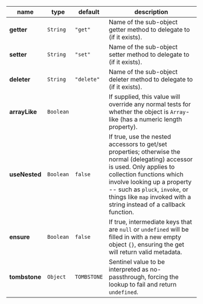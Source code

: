 
| name          | type      | default     | description                                                                                                                                                                                                                                                                                    |
| ------------- | --------- | ----------- | ---------------------------------------------------------------------------------------------------------------------------------------------------------------------------------------------------------------------------------------------------------------------------------------------- |
| **getter**    | `String`  | `"get"`     | Name of the sub-object getter method to delegate to (if it exists).                                                                                                                                                                                                                            |
| **setter**    | `String`  | `"set"`     | Name of the sub-object setter method to delegate to (if it exists).                                                                                                                                                                                                                            |
| **deleter**   | `String`  | `"delete"`  | Name of the sub-object deleter method to delegate to (if it exists).                                                                                                                                                                                                                           |
| **arrayLike** | `Boolean` |             | If supplied, this value will override any normal tests for whether the object is `Array`-like (has a numeric length property).                                                                                                                                                                 |
| **useNested** | `Boolean` | `false`     | If true, use the nested accessors to get/set properties; otherwise the normal (delegating) accessor is used. Only applies to collection functions which involve looking up a property -- such as `pluck`, `invoke`, or things like `map` invoked with a string instead of a callback function. |
| **ensure**    | `Boolean` | `false`     | If true, intermediate keys that are `null` or `undefined` will be filled in with a new empty object `{}`, ensuring the get will return valid metadata.                                                                                                                                         |
| **tombstone** | `Object`  | `TOMBSTONE` | Sentinel value to be interpreted as no-passthrough, forcing the lookup to fail and return `undefined`.                                                                                                                                                                                         |

